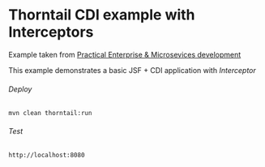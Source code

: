 Thorntail CDI example with Interceptors 
=====================================

Example taken from [Practical Enterprise & Microsevices development](http://www.itbuzzpress.com/ebooks/java-ee-7-development-on-wildfly.html)

This example demonstrates a basic JSF + CDI application with *Interceptor*

###### Deploy
```shell
mvn clean thorntail:run
```
###### Test
```shell
http://localhost:8080 
```
 
 
 

